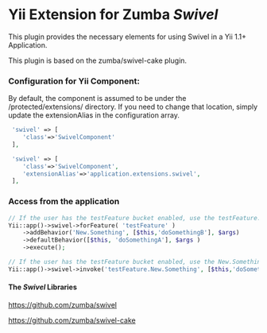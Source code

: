 # Yii Extension for Zumba ***Swivel***

This plugin provides the necessary elements for using Swivel in a Yii 1.1+ Application.

This plugin is based on the zumba/swivel-cake plugin.

### Configuration for Yii Component:

By default, the component is assumed to be under the /protected/extensions/ directory. If you need to change that 
location, simply update the extensionAlias in the configuration array. 

```php
 'swivel' => [ 
 	'class'=>'SwivelComponent' 
 ],
```
```php
 'swivel' => [ 
	'class'=>'SwivelComponent',
 	'extensionAlias'=>'application.extensions.swivel',
 ],
```

### Access from the application
```php
// If the user has the testFeature bucket enabled, use the testFeature.New.Something behavior, else use the default
Yii::app()->swivel->forFeature( 'testFeature' )
	->addBehavior('New.Something', [$this,'doSomethingB'], $args)
	->defaultBehavior([$this, 'doSomethingA'], $args )
	->execute();

// If the user has the testFeature bucket enabled, use the New.Something behavior, else use the default
Yii::app()->swivel->invoke('testFeature.New.Something', [$this,'doSomethingB'],[$this, 'doSomethingA']);
```

#### The ***Swivel*** Libraries 

https://github.com/zumba/swivel 

https://github.com/zumba/swivel-cake
